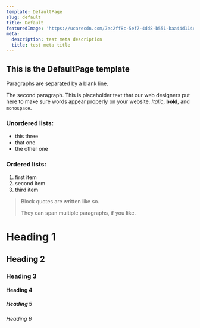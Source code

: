 ```yaml
---
template: DefaultPage
slug: default
title: Default
featuredImage: 'https://ucarecdn.com/7ec2ff8c-5ef7-4dd8-b551-baa44d114cc3/'
meta:
  description: test meta description
  title: test meta title
---
```

## This is the DefaultPage template

Paragraphs are separated by a blank line.

The second paragraph. This is placeholder text that our web designers put here to make sure words appear properly on your website. _Italic_, **bold**, and `monospace`.

### Unordered lists:

* this three
* that one
* the other one

### Ordered lists:

1. first item
2. second item
3. third item

> Block quotes are written like so.
>
> They can span multiple paragraphs,
> if you like.

# Heading 1

## Heading 2

### Heading 3

#### Heading 4

##### Heading 5

###### Heading 6
